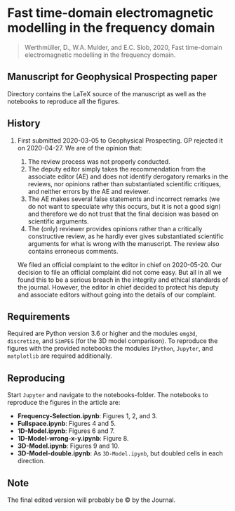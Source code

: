 # Fast time-domain electromagnetic modelling in the frequency domain

> Werthmüller, D., W.A. Mulder, and E.C. Slob, 2020, Fast time-domain
> electromagnetic modelling in the frequency domain.


## Manuscript for Geophysical Prospecting paper

Directory contains the LaTeX source of the manuscript as well as the notebooks
to reproduce all the figures.


## History

1. First submitted 2020-03-05 to Geophysical Prospecting.
   GP rejected it on 2020-04-27. We are of the opinion that:

   1. The review process was not properly conducted.
   2. The deputy editor simply takes the recommendation from the associate
      editor (AE) and does not identify derogatory remarks in the reviews, nor
      opinions rather than substantiated scientific critiques, and neither
      errors by the AE and reviewer.
   3. The AE makes several false statements and incorrect remarks (we do not
      want to speculate why this occurs, but it is not a good sign) and
      therefore we do not trust that the final decision was based on
      scientific arguments.
   4. The (only) reviewer provides opinions rather than a critically
      constructive review, as he hardly ever gives substantiated scientific
      arguments for what is wrong with the manuscript. The review also
      contains erroneous comments.

   We filed an official complaint to the editor in chief on 2020-05-20.
   Our decision to file an official complaint did not come easy. But all in all
   we found this to be a serious breach in the integrity and ethical standards
   of the journal. However, the editor in chief decided to protect his deputy
   and associate editors without going into the details of our complaint.


## Requirements

Required are Python version 3.6 or higher and the modules `emg3d`,
`discretize`, and `SimPEG` (for the 3D model comparison). To reproduce the
figures with the provided notebooks the modules `IPython`, `Jupyter`, and
`matplotlib` are required additionally.


## Reproducing

Start `Jupyter` and navigate to the notebooks-folder. The notebooks to
reproduce the figures in the article are:

- **Frequency-Selection.ipynb**: Figures 1, 2, and 3.
- **Fullspace.ipynb**: Figures 4 and 5.
- **1D-Model.ipynb**: Figures 6 and 7.
- **1D-Model-wrong-x-y.ipynb**: Figure 8.
- **3D-Model.ipynb**: Figures 9 and 10.
- **3D-Model-double.ipynb**: As `3D-Model.ipynb`, but doubled cells in each
  direction.

## Note

The final edited version will probably be &copy; by the Journal.
